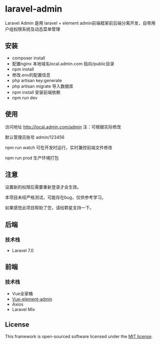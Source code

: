 # laravel-admin
Laravel Admin 是用 laravel + element admin前端框架前后端分离开发，自带用户组权限系统及动态菜单管理

## 安装

- composer install  
- 配置nginx 本地域名local.admin.com 指向/public目录 
- npm install
- 修改.env的配置信息
- php artisan key:generate
- php artisan migrate 导入数据库
- npm install 安装前端依赖
- npm run dev

## 使用
访问地址
http://local.admin.com/admin 注：可根据实际修改

默认管理员账号 admin/123456 

npm run watch 可在开发时运行，实时兼控前端文件修改

npm run prod 生产环境打包

## 注意

设置新的权限后需要重新登录才会生效。

本项目未经严格测试，可能存在bug，仅供参考学习。

如果感觉此项目帮助了您，请给颗星支持一下。

## 后端
### 技术栈
- Laravel 7.0

## 前端
### 技术栈
- Vue全家桶
- [Vue-element-admin](https://panjiachen.github.io/vue-element-admin-site/zh/)
- Axios
- Laravel Mix

## License

This framework is open-sourced software licensed under the [MIT license](https://opensource.org/licenses/MIT).